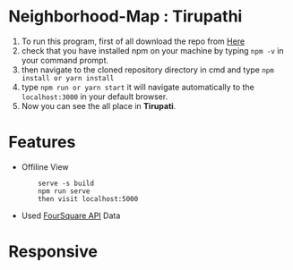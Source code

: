 # Neighborhood-Map : Tirupathi

1. To run this program, first of all download the repo from [Here](https://github.com/Sbabureddy/fend-project-neighborhood-map/)
1. check that you have installed npm on your machine by typing `npm -v` in your command prompt.
1. then navigate to the cloned repository directory in cmd and type `npm install or yarn install`
1. type `npm run or yarn start` it will navigate automatically to the `localhost:3000` in your default browser.
1. Now you can see the all place in **Tirupati**.

# Features

- Offiline View
  ```
      serve -s build
      npm run serve
      then visit localhost:5000
  ```
- Used [FourSquare API](https://developer.foursquare.com/docs/api/venues/details) Data

# Responsive
